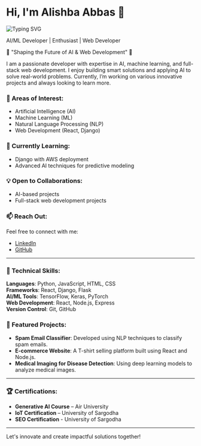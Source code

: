 
# Hi, I'm Alishba Abbas 👋
![Typing SVG](https://readme-typing-svg.herokuapp.com?font=Fira+Code&size=24&pause=1000&color=F0B555&center=true&vCenter=true&width=500&lines=Hi%2C+I'm+Alishba+Abbas+%F0%9F%91%8B)

AI/ML Developer | Enthusiast | Web Developer

🌟 "Shaping the Future of AI & Web Development" 🌟

I am a passionate developer with expertise in AI, machine learning, and full-stack web development. I enjoy building smart solutions and applying AI to solve real-world problems. Currently, I’m working on various innovative projects and always looking to learn more.

### 👀 Areas of Interest:
- Artificial Intelligence (AI)
- Machine Learning (ML)
- Natural Language Processing (NLP)
- Web Development (React, Django)

### 🌱 Currently Learning:
- Django with AWS deployment
- Advanced AI techniques for predictive modeling

### 💡 Open to Collaborations:
- AI-based projects
- Full-stack web development projects

### 📫 Reach Out:
Feel free to connect with me:
- [LinkedIn](https://www.linkedin.com/in/alishba-abbas-1ba1a128a/)
- [GitHub](https://github.com/AlishbaSoftTeche/AlishbaSoftTeche)

---

### 🔧 Technical Skills:
**Languages**: Python, JavaScript, HTML, CSS  
**Frameworks**: React, Django, Flask  
**AI/ML Tools**: TensorFlow, Keras, PyTorch  
**Web Development**: React, Node.js, Express  
**Version Control**: Git, GitHub

### 🚀 Featured Projects:
- **Spam Email Classifier**: Developed using NLP techniques to classify spam emails.
- **E-commerce Website**: A T-shirt selling platform built using React and Node.js.
- **Medical Imaging for Disease Detection**: Using deep learning models to analyze medical images.

---

### 🏆 Certifications:
- **Generative AI Course** – Air University
- **IoT Certification** – University of Sargodha
- **SEO Certification** - University of Sargodha

---

Let's innovate and create impactful solutions together!


